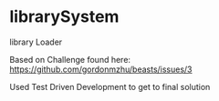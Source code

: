 # librarySystem
library Loader

Based on Challenge found here: https://github.com/gordonmzhu/beasts/issues/3

Used Test Driven Development to get to final solution
